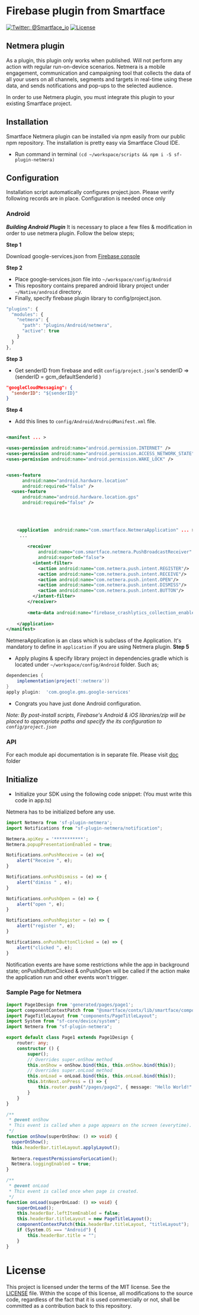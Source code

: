 # Firebase plugin from Smartface
[![Twitter: @Smartface_io](https://img.shields.io/badge/contact-@Smartface_io-blue.svg?style=flat)](https://twitter.com/smartface_io)
[![License](https://img.shields.io/badge/license-MIT-green.svg?style=flat)](https://raw.githubusercontent.com/smartface/sf-extension-extendedlabel/master/LICENSE)

## Netmera plugin
As a plugin, this plugin only works when published. Will not perform any action with regular run-on-device scenarios.
Netmera is a mobile engagement, communication and campaigning tool that collects the data of all your users on all channels, segments and targets in real-time using these data, and sends notifications and pop-ups to the selected audience.

In order to use Netmera plugin, you must integrate this plugin to your existing Smartface project.

## Installation
Smartface Netmera plugin can be installed via npm easily from our public npm repository. The installation is pretty easy via Smartface Cloud IDE.

- Run command in terminal `(cd ~/workspace/scripts && npm i -S sf-plugin-netmera)`

## Configuration
Installation script automatically configures project.json. Please verify following records are in place.
Configuration is needed once only

### Android

***Building Android Plugin***
It is necessary to place a few files & modification in order to use netmera plugin. Follow the below steps;

**Step 1**

Download google-services.json from [Firebase console](https://console.firebase.google.com)

**Step 2**

- Place google-services.json  file  into `~/workspace/config/Android` 
- This repository contains prepared android library project under `~/Native/android` directory. 
- Finally, specify firebase plugin library to config/project.json.

```javascript
"plugins": {
  "modules": {
    "netmera": {
      "path": "plugins/Android/netmera",
      "active": true
    }
  }
},
```

**Step 3**

- Get senderID from firebase and edit `config/project.json`'s senderID ⇒ (senderID = gcm_defaultSenderId ) 

```json
"googleCloudMessaging": {
  "senderID": "${senderID}"
}
```
**Step 4**

- Add this lines to `config/Android/AndroidManifest.xml` file.
```xml

<manifest ... >

<uses-permission android:name="android.permission.INTERNET" />
<uses-permission android:name="android.permission.ACCESS_NETWORK_STATE" />
<uses-permission android:name="android.permission.WAKE_LOCK" />


<uses-feature
      android:name="android.hardware.location"
      android:required="false" />
  <uses-feature
      android:name="android.hardware.location.gps"
      android:required="false" />
      
      

    
    <application  android:name="com.smartface.NetmeraApplication" ... >
     ...
     
        <receiver
            android:name="com.smartface.netmera.PushBroadcastReceiver"
            android:exported="false">
          <intent-filter>
            <action android:name="com.netmera.push.intent.REGISTER"/>
            <action android:name="com.netmera.push.intent.RECEIVE"/>
            <action android:name="com.netmera.push.intent.OPEN"/>
            <action android:name="com.netmera.push.intent.DISMISS"/>
            <action android:name="com.netmera.push.intent.BUTTON"/>
          </intent-filter>
        </receiver>
    
        <meta-data android:name="firebase_crashlytics_collection_enabled" android:value="false"/>
     
    </application>
</manifest>
```
NetmeraApplication is an class which is subclass of the Application. It's mandatory to define in `application`  if you are using Netmera plugin. 
**Step 5**
- Apply plugins & specify library project in dependencies.gradle which is located under `~/workspace/config/Android` folder. Such as;

```groovy
dependencies {
	implementation(project(':netmera'))
}
apply plugin:  'com.google.gms.google-services'
```
- Congrats you have just done Android configuration.

*Note:  By post-install scripts, Firebase's Android & iOS libraries/zip will be placed to appropriate paths and specify the its configuration to `config/project.json`*

### API
For each module api documentation is in separate file. Please visit [doc](./doc) folder

## Initialize
- Initialize your SDK using the following code snippet: (You must write this code in app.ts)

Netmera has to be initialized before any use.

```typescript
import Netmera from 'sf-plugin-netmera';
import Notifications from "sf-plugin-netmera/notification";

Netmera.apiKey = '***********';
Netmera.popupPresentationEnabled = true;

Notifications.onPushReceive = (e) =>{ 
    alert("Receive ", e);
}

Notifications.onPushDismiss = (e) => {
    alert("dimiss " , e);
}

Notifications.onPushOpen = (e) => {
    alert("open ", e);
}

Notifications.onPushRegister = (e) => {
    alert("register ", e);
}

Notifications.onPushButtonClicked = (e) => {
    alert("clicked ", e);
}
```

Notification events are have some restrictions while the app in background state; onPushButtonClicked & onPushOpen will be called if the action make the application run and other events won't trigger.

### Sample Page for Netmera
```typescript
import Page1Design from 'generated/pages/page1';
import componentContextPatch from "@smartface/contx/lib/smartface/componentContextPatch";
import PageTitleLayout from "components/PageTitleLayout";
import System from "sf-core/device/system";
import Netmera from "sf-plugin-netmera";

export default class Page1 extends Page1Design {
    router: any;
	constructor () {
        super();
		// Overrides super.onShow method
        this.onShow = onShow.bind(this, this.onShow.bind(this));
		// Overrides super.onLoad method
		this.onLoad = onLoad.bind(this, this.onLoad.bind(this));
        this.btnNext.onPress = () => {
            this.router.push("/pages/page2", { message: "Hello World!" });
        }
    }
}

/**
 * @event onShow
 * This event is called when a page appears on the screen (everytime).
 */
function onShow(superOnShow: () => void) {
  superOnShow();
  this.headerBar.titleLayout.applyLayout();
  
  Netmera.requestPermissionsForLocation();
  Netmera.loggingEnabled = true;
}

/**
 * @event onLoad
 * This event is called once when page is created.
 */
function onLoad(superOnLoad: () => void) {
    superOnLoad();
    this.headerBar.leftItemEnabled = false;
    this.headerBar.titleLayout = new PageTitleLayout();
    componentContextPatch(this.headerBar.titleLayout, "titleLayout");
    if (System.OS === "Android") {
        this.headerBar.title = "";
    }
}

```


# License
This project is licensed under the terms of the MIT license. See the [LICENSE](https://raw.githubusercontent.com/smartface/sf-extension-extendedlabel/master/LICENSE) file. Within the scope of this license, all modifications to the source code, regardless of the fact that it is used commercially or not, shall be committed as a contribution back to this repository.
